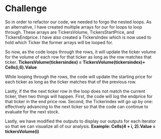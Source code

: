 # Challenge

So in order to refactor our code, we needed to forgo the nested loops. As an alternative, I have created multiple arrays for our for loops to loop through. These arrays are TickersVolume, TickersStartPrice, and TickersEndprice. I have also created a TickersIndex which is now used to hold which Ticker the former arrays will be looped for.

So now, as the code loops through the rows, it will update the ticker volume for the volume of each row for that ticker as long as the row matches that ticker. **TickersVolume(tickersindex) = TickersVolume(tickersindex)+ Cells(i,6).Value**

While looping through the rows, the code will update the starting price for each ticker as long as the ticker matches that of the previous row.

Lastly, if the the next ticker row in the loop does not match the current ticker, then two things will happen. First, the code will log the endprice for that ticker in the end price row. Second, the Tickerindex will go up by one: effectively advancing to the next ticker so that the code can continue to evaluate for the next stock.

Lastly, we have modified the outputs to display our outputs for each iterator so that we can visualize all of our analysis. **Example: Cells(4 + i, 2).Value = tickersVolume(i)**
